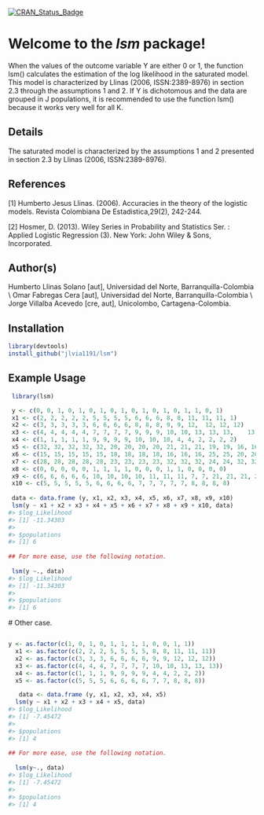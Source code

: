 [![CRAN\_Status\_Badge](http://www.r-pkg.org/badges/version/lsm)](https://cran.r-project.org/package=lsm)

Welcome to the *lsm* package!
=============================

When the values of the outcome variable Y are either 0 or 1, the function lsm() calculates the estimation of the log likelihood in the saturated model. This model is characterized by Llinas (2006, ISSN:2389-8976) in section 2.3 through the assumptions 1 and 2. If Y is dichotomous and the data are grouped in J populations, it is recommended to use the function lsm() because it works very well for all K.

Details
-------

The saturated model is characterized by the assumptions 1 and 2 presented in section 2.3 by Llinas (2006, ISSN:2389-8976).

References
----------

\[1\] Humberto Jesus Llinas. (2006). Accuracies in the theory of the logistic models. Revista Colombiana De Estadistica,29(2), 242-244.

\[2\] Hosmer, D. (2013). Wiley Series in Probability and Statistics Ser. : Applied Logistic Regression (3). New York: John Wiley & Sons, Incorporated.

Author(s)
---------

Humberto Llinas Solano \[aut\], Universidad del Norte, Barranquilla-Colombia \\ Omar Fabregas Cera \[aut\], Universidad del Norte, Barranquilla-Colombia \\ Jorge Villalba Acevedo \[cre, aut\], Unicolombo, Cartagena-Colombia.

Installation
------------

``` r
library(devtools)
install_github("jlvia1191/lsm")

```

Example Usage
-------------

``` r
 library(lsm)

 y <- c(0, 0, 1, 0, 1, 0, 1, 0, 1, 0, 1, 0, 1, 0, 1, 1, 0, 1)
 x1 <- c(2, 2, 2, 2, 2, 5, 5, 5, 5, 6, 6, 6, 8, 8, 11, 11, 11, 1)
 x2 <- c(3, 3, 3, 3, 3, 6, 6, 6, 6, 8, 8, 8, 9, 9, 12,  12, 12, 12)
 x3 <- c(4, 4, 4, 4, 4, 7, 7, 7, 7, 9, 9, 9, 10, 10, 13, 13, 13,    13)
 x4 <- c(1, 1, 1, 1, 1, 9, 9, 9, 9, 10, 10, 10, 4, 4, 2, 2, 2, 2)
 x5 <- c(32, 32, 32, 32, 32, 20, 20, 20, 20, 21, 21, 21, 19, 19, 16, 16, 16, 16)
 x6 <- c(15, 15, 15, 15, 15, 18, 18, 18, 18, 16, 16, 16, 25, 25, 20, 20, 20, 20)
 x7 <- c(28, 28, 28, 28, 28, 23, 23, 23, 23, 32, 32, 32, 24, 24, 32, 32, 32, 32)
 x8 <- c(0, 0, 0, 0, 0, 1, 1, 1, 1, 0, 0, 0, 1, 1, 0, 0, 0, 0)
 x9 <- c(6, 6, 6, 6, 6, 10, 10, 10, 10, 11, 11, 11, 7, 7, 21, 21, 21, 21)
 x10 <- c(5, 5, 5, 5, 5, 6, 6, 6, 6, 7, 7, 7, 7, 7, 8, 8, 8, 8)
 
 data <- data.frame (y, x1, x2, x3, x4, x5, x6, x7, x8, x9, x10)
 lsm(y ~ x1 + x2 + x3 + x4 + x5 + x6 + x7 + x8 + x9 + x10, data)
#> $log_Likelihood
#> [1] -11.34303
#> 
#> $populations
#> [1] 6
 
## For more ease, use the following notation.
 
 lsm(y ~., data)
#> $log_Likelihood
#> [1] -11.34303
#> 
#> $populations
#> [1] 6
```

\# Other case.

``` r

y <- as.factor(c(1, 0, 1, 0, 1, 1, 1, 1, 0, 0, 1, 1))
  x1 <- as.factor(c(2, 2, 2, 5, 5, 5, 5, 8, 8, 11, 11, 11))
  x2 <- as.factor(c(3, 3, 3, 6, 6, 6, 6, 9, 9, 12, 12, 12))
  x3 <- as.factor(c(4, 4, 4, 7, 7, 7, 7, 10, 10, 13, 13, 13))
  x4 <- as.factor(c(1, 1, 1, 9, 9, 9, 9, 4, 4, 2, 2, 2))
  x5 <- as.factor(c(5, 5, 5, 6, 6, 6, 6, 7, 7, 8, 8, 8))

   data <- data.frame (y, x1, x2, x3, x4, x5) 
  lsm(y ~ x1 + x2 + x3 + x4 + x5, data)
#> $log_Likelihood
#> [1] -7.45472
#> 
#> $populations
#> [1] 4
  
## For more ease, use the following notation.
  
  lsm(y~., data)
#> $log_Likelihood
#> [1] -7.45472
#> 
#> $populations
#> [1] 4
```
